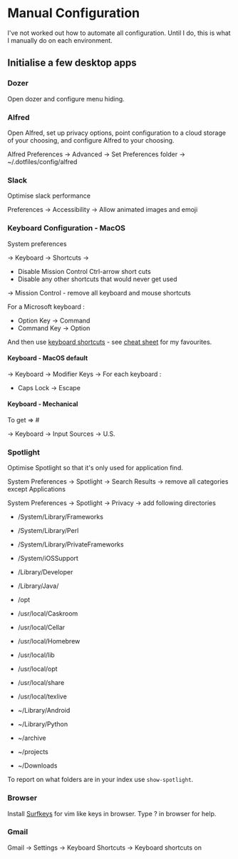 # Manual Configuration

I've not worked out how to automate all configuration. Until I do, this is what
I manually do on each environment.

## Initialise a few desktop apps

### Dozer

Open dozer and configure menu hiding.

### Alfred

Open Alfred, set up privacy options, point configuration to a cloud storage of
your choosing, and configure Alfred to your choosing.

Alfred Preferences -> Advanced -> Set Preferences folder ->
~/.dotfiles/config/alfred

### Slack

Optimise slack performance

Preferences -> Accessibility -> Allow animated images and emoji

### Keyboard Configuration - MacOS

System preferences

-> Keyboard -> Shortcuts ->

- Disable Mission Control Ctrl-arrow short cuts
- Disable any other shortcuts that would never get used

-> Mission Control - remove all keyboard and mouse shortcuts

For a Microsoft keyboard :

- Option Key -> Command
- Command Key -> Option

And then use [keyboard shortcuts](https://support.google.com/mail/answer/6594) -
see [cheat sheet](./docs/cheats/) for my favourites.

#### Keyboard - MacOS default

-> Keyboard -> Modifier Keys -> For each keyboard :

- Caps Lock -> Escape

#### Keyboard - Mechanical

To get <Shift-3> => #

-> Keyboard -> Input Sources -> U.S.

### Spotlight

Optimise Spotlight so that it's only used for application find.

System Preferences -> Spotlight -> Search Results -> remove all categories
except Applications

System Preferences -> Spotlight -> Privacy -> add following directories

- /System/Library/Frameworks
- /System/Library/Perl
- /System/Library/PrivateFrameworks
- /System/iOSSupport
- /Library/Developer
- /Library/Java/
- /opt
- /usr/local/Caskroom
- /usr/local/Cellar
- /usr/local/Homebrew
- /usr/local/lib
- /usr/local/opt
- /usr/local/share
- /usr/local/texlive

- ~/Library/Android
- ~/Library/Python

- ~/archive
- ~/projects
- ~/Downloads

To report on what folders are in your index use `show-spotlight`.

### Browser

Install
[Surfkeys](https://chrome.google.com/webstore/detail/surfingkeys/gfbliohnnapiefjpjlpjnehglfpaknnc)
for vim like keys in browser. Type ? in browser for help.

### Gmail

Gmail -> Settings -> Keyboard Shortcuts -> Keyboard shortcuts on
